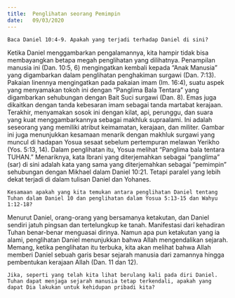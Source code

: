 ```yaml
---
title:  Penglihatan seorang Pemimpin
date:   09/03/2020
---
```


`Baca Daniel 10:4-9. Apakah yang terjadi terhadap Daniel di sini?`

Ketika Daniel menggambarkan pengalamannya, kita hampir tidak bisa membayangkan betapa megah penglihatan yang dilihatnya. Penampilan manusia ini (Dan. 10:5, 6) mengingatkan kembali kepada “Anak Manusia” yang digambarkan dalam penglihatan penghakiman surgawi (Dan. 7:13). Pakaian linennya mengingatkan pada pakaian imam (Im. 16:4), suatu aspek yang menyamakan tokoh ini dengan “Panglima Bala Tentara” yang digambarkan sehubungan dengan Bait Suci surgawi (Dan. 8). Emas juga dikaitkan dengan tanda kebesaran imam sebagai tanda martabat kerajaan. Terakhir, menyamakan sosok ini dengan kilat, api, perunggu, dan suara yang kuat menggambarkannya sebagai makhluk supraalami. Ini adalah seseorang yang memiliki atribut keimamatan, kerajaan, dan militer. Gambar ini juga menunjukkan kesamaan menarik dengan makhluk surgawi yang muncul di hadapan Yosua sesaat sebelum pertempuran melawan Yerikho (Yos. 5:13, 14). Dalam penglihatan itu, Yosua melihat “Panglima bala tentara TUHAN.” Menariknya, kata Ibrani yang diterjemahkan sebagai “panglima” (sar) di sini adalah kata yang sama yang diterjemahkan sebagai “pemimpin” sehubungan dengan Mikhael dalam Daniel 10:21. Tetapi paralel yang lebih dekat terjadi di dalam tulisan Daniel dan Yohanes.

`Kesamaan apakah yang kita temukan antara penglihatan Daniel tentang Tuhan dalam Daniel 10 dan penglihatan dalam Yosua 5:13-15 dan Wahyu 1:12-18?`

Menurut Daniel, orang-orang yang bersamanya ketakutan, dan Daniel sendiri jatuh pingsan dan tertelungkup ke tanah. Manifestasi dari kehadiran Tuhan benar-benar menguasai dirinya. Namun apa pun ketakutan yang ia alami, penglihatan Daniel menunjukkan bahwa Allah mengendalikan sejarah. Memang, ketika penglihatan itu terbuka, kita akan melihat bahwa Allah memberi Daniel sebuah garis besar sejarah manusia dari zamannya hingga pembentukan kerajaan Allah (Dan. 11 dan 12).

`Jika, seperti yang telah kita lihat berulang kali pada diri Daniel. Tuhan dapat menjaga sejarah manusia tetap terkendali, apakah yang dapat Dia lakukan untuk kehidupan pribadi kita?`